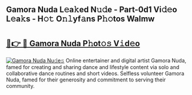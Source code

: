 ## Gamora Nuda L𝚎a𝚔ed N𝚞𝚍e - Part-0d1 Vi𝚍𝚎o L𝚎a𝚔s - H𝚘𝚝 O𝚗𝚕yf𝚊ns P𝚑𝚘tos WaImw

# <h2><a href="http://kfelwl.oniu.top/?m=Gamora+Nuda">🔗👉 🔴 Gamora Nuda P𝚑ot𝚘𝚜 V𝚒d𝚎o</a></h2>

[![Gamora Nuda Nu𝚍e𝚜](https://i.imgur.com/0qMVB7G.gif)](http://kfelwl.oniu.top/?m=Gamora+Nuda)
Online entertainer and digital artist Gamora Nuda, famed for creating and sharing dance and lifestyle content via solo and collaborative dance routines and short videos. Selfless volunteer Gamora Nuda, famed for their generosity and commitment to serving their community.  

